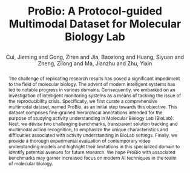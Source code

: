 ---
layout: pub
type: inproceedings
title: >
    ProBio: A Protocol-guided Multimodal Dataset for Molecular Biology Lab
author: Cui, Jieming and Gong, Ziren and Jia, Baoxiong and Huang, Siyuan and Zheng, Zilong and Ma, Jianzhu and Zhu, Yixin 
abbr: NeurIPS'23
equalauthor: Cui, Jieming and Gong, Ziren and Jia, Baoxiong
correspondence: Zheng, Zilong and Ma, Jianzhu and Zhu, Yixin 
website: https://probio-dataset.github.io/
# booktitle: The Thirty-Seventh Annual Conference on Neural Information Processing Systems Datasets and Benchmarks Track (NeurIPS D&B Track)
booktitle: NeurIPS D&B Track
year: 2023
selected: false
code: https://github.com/jiemingcui/probio/
abstract: >
    The challenge of replicating research results has posed a significant impediment to the field of molecular biology. The advent of modern intelligent systems has led to notable progress in various domains. Consequently, we embarked on an investigation of intelligent monitoring systems as a means of tackling the issue of the reproducibility crisis. Specifically, we first curate a comprehensive multimodal dataset, named ProBio, as an initial step towards this objective. This dataset comprises fine-grained hierarchical annotations intended for the purpose of studying activity understanding in Molecular Biology Lab (BioLab). Next, we devise two challenging benchmarks, transparent solution tracking and multimodal action recognition, to emphasize the unique characteristics and difficulties associated with activity understanding in BioLab settings. Finally, we provide a thorough experimental evaluation of contemporary video understanding models and highlight their limitations in this specialized domain to identify potential avenues for future research. We hope ProBio with associated benchmarks may garner increased focus on modern AI techniques in the realm of molecular biology.
bibtex: >
    @inproceedings{cui2023probio,
        title={ProBio: A Protocol-guided Multimodal Dataset for Molecular Biology Lab},
        author={Cui, Jieming and Gong, Ziren and Jia, Baoxiong and Huang, Siyuan and Zheng, Zilong and Ma, Jianzhu and Zhu, Yixin},
        booktitle={The Thirty-Seventh Annual Conference on Neural Information Processing Systems Datasets and Benchmarks Track (NeurIPS D&B 2023)},
        year={2023}
    } 
---